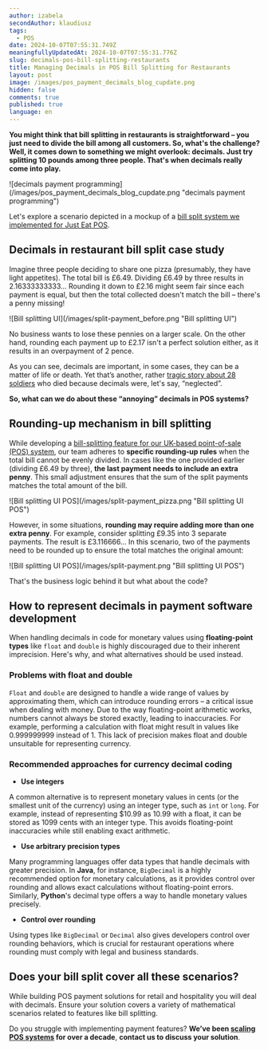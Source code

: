 ```yaml
---
author: izabela
secondAuthor: klaudiusz
tags:
  - POS
date: 2024-10-07T07:55:31.749Z
meaningfullyUpdatedAt: 2024-10-07T07:55:31.776Z
slug: decimals-pos-bill-splitting-restaurants
title: Managing Decimals in POS Bill Splitting for Restaurants
layout: post
image: /images/pos_payment_decimals_blog_cupdate.png
hidden: false
comments: true
published: true
language: en
---
```

**You might think that bill splitting in restaurants is straightforward – you just need to divide the bill among all customers. So, what's the challenge? Well, it comes down to something we might overlook: decimals. Just try splitting 10 pounds among three people. That's when decimals really come into play.**

<div className="image">![decimals payment programming](/images/pos_payment_decimals_blog_cupdate.png "decimals payment programming")</div>

Let's explore a scenario depicted in a mockup of a [bill split system we implemented for Just Eat POS](/projects/pos-bill-splitting/).

## Decimals in restaurant bill split case study

Imagine three people deciding to share one pizza (presumably, they have light appetites). The total bill is £6.49. Dividing £6.49 by three results in 2.16333333333... Rounding it down to £2.16 might seem fair since each payment is equal, but then the total collected doesn't match the bill – there's a penny missing!

<div className="image">![Bill splitting UI](/images/split-payment_before.png "Bill splitting UI")</div>

No business wants to lose these pennies on a larger scale. On the other hand, rounding each payment up to £2.17 isn't a perfect solution either, as it results in an overpayment of 2 pence.

As you can see, decimals are important, in some cases, they can be a matter of life or death. Yet that’s another, rather [tragic story about 28 soldiers](https://www-users.cse.umn.edu/~arnold/disasters/patriot.html) who died because decimals were, let's say, “neglected”. 

**So, what can we do about these “annoying” decimals in POS systems?**

<YouTubeEmbed url='https://youtu.be/gwM0SnHACMs?si=1-utjZt6h4rE8O3S' />

## Rounding-up mechanism in bill splitting

While developing a [bill-splitting feature for our UK-based point-of-sale (POS) system](/projects/pos-bill-splitting/), our team adheres to **specific rounding-up rules** when the total bill cannot be evenly divided. In cases like the one provided earlier (dividing £6.49 by three), **the last payment needs to include an extra penny**. This small adjustment ensures that the sum of the split payments matches the total amount of the bill.

<div className="image">![Bill splitting UI POS](/images/split-payment_pizza.png "Bill splitting UI POS")</div>

However, in some situations, **rounding may require adding more than one extra penny**. For example, consider splitting £9.35 into 3 separate payments. The result is £3.116666... In this scenario, two of the payments need to be rounded up to ensure the total matches the original amount:

<div className="image">![Bill splitting UI POS](/images/split-payment.png "Bill splitting UI POS")</div>

That's the business logic behind it but what about the code?

## How to represent decimals in payment software development

When handling decimals in code for monetary values using **floating-point types** like `float` and `double` is highly discouraged due to their inherent imprecision. Here's why, and what alternatives should be used instead.

### Problems with float and double

`Float` and `double` are designed to handle a wide range of values by approximating them, which can introduce rounding errors – a critical issue when dealing with money. Due to the way floating-point arithmetic works, numbers cannot always be stored exactly, leading to inaccuracies. For example, performing a calculation with float might result in values like 0.999999999 instead of 1. This lack of precision makes float and double unsuitable for representing currency.

### Recommended approaches for currency decimal coding

* **Use integers**

A common alternative is to represent monetary values in cents (or the smallest unit of the currency) using an integer type, such as `int` or `long`. For example, instead of representing $10.99 as 10.99 with a float, it can be stored as 1099 cents with an integer type. This avoids floating-point inaccuracies while still enabling exact arithmetic.

* **Use arbitrary precision types**

Many programming languages offer data types that handle decimals with greater precision. In **Java**, for instance, `BigDecimal` is a highly recommended option for monetary calculations, as it provides control over rounding and allows exact calculations without floating-point errors. Similarly, **Python**'s decimal type offers a way to handle monetary values precisely.

* **Control over rounding**

Using types like `BigDecimal` or `Decimal` also gives developers control over rounding behaviors, which is crucial for restaurant operations where rounding must comply with legal and business standards.

## Does your bill split cover all these scenarios?

While building POS payment solutions for retail and hospitality you will deal with decimals. Ensure your solution covers a variety of mathematical scenarios related to features like bill splitting. 

Do you struggle with implementing payment features? **We’ve been [scaling POS systems](/our-areas/pos-software-development/) for over a decade**, **contact us to discuss your solution**.